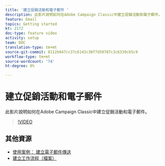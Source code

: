 ```yaml
---
title: '建立促銷活動和電子郵件 '
description: 此影片說明如何在Adobe Campaign Classic中建立促銷活動和電子郵件。
feature: Email
topics: Getting started
kt: 2172
doc-type: feature video
activity: setup
team: DOC
translation-type: tm+mt
source-git-commit: 8112b947cc37c6143c38f7d59787c3c6339cb5c9
workflow-type: tm+mt
source-wordcount: '74'
ht-degree: 0%

---
```



# 建立促銷活動和電子郵件

此影片說明如何在Adobe Campaign Classic中建立促銷活動和電子郵件。

>[!VIDEO](https://video.tv.adobe.com/v/25604?quality=12)

## 其他資源

* [使用案例： 建立電子郵件傳送](https://docs.adobe.com/content/help/en/campaign-classic/using/designing-content/editing-html-content/use-case--creating-an-email-delivery.html)
* [建立工作流程（檔案）](https://docs.adobe.com/content/help/en/campaign-classic/using/automating-with-workflows/general-operation/building-a-workflow.html)

